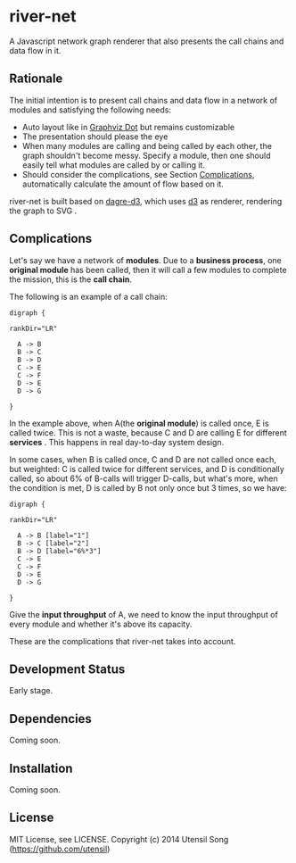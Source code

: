 river-net
=========

A Javascript network graph renderer that also presents the call chains and data flow in it.

Rationale
------------------

The initial intention is to present call chains and data flow in a network of modules and satisfying the following needs:

* Auto layout like in [Graphviz Dot](http://www.graphviz.org/) but remains customizable
* The presentation should please the eye
* When many modules are calling and being called by each other, the graph shouldn't become messy. Specify a module, then one should easily tell what modules are called by or calling it.
* Should consider the complications, see Section [Complications](#Complications), automatically calculate the amount of flow based on it.

river-net is built based on [dagre-d3](https://github.com/cpettitt/dagre-d3), which uses [d3](https://github.com/mbostock/d3) as renderer, rendering the graph to SVG .

Complications
---------------

Let's say we have a network of __modules__. Due to a __business process__, one __original module__ has been called, then it will call a few modules to complete the mission, this is the __call chain__.

The following is an example of a call chain:

```
digraph {

rankDir="LR"

  A -> B
  B -> C
  B -> D
  C -> E
  C -> F
  D -> E
  D -> G

}

```

In the example above, when A(the __original module__) is called once, E is called twice. This is not a waste, because C and D are calling E for different __services__ . This happens in real day-to-day system design.

In some cases, when B is called once, C and D are not called once each, but weighted: C is called twice for different services, and D is conditionally called, so about 6% of B-calls will trigger D-calls, but what's more, when the condition is met, D is called by B not only once but 3 times, so we have:

```
digraph {

rankDir="LR"

  A -> B [label="1"]
  B -> C [label="2"]
  B -> D [label="6%*3"]
  C -> E
  C -> F
  D -> E
  D -> G

}
```

Give the __input throughput__ of A, we need to know the input throughput of every module and whether it's above its capacity.

These are the complications that river-net takes into account.

Development Status
-----------------------------

Early stage. 

Dependencies
----------------

Coming soon.

Installation
--------------

Coming soon.

License
------------

MIT License, see LICENSE. Copyright (c) 2014 Utensil Song (https://github.com/utensil)
